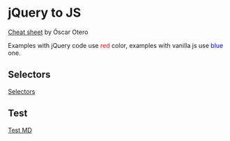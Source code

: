 # jQuery to JS

[Cheat sheet](https://oscarotero.com/jquery/) by Óscar Otero

Examples with jQuery code use <span style='color: red'>red</span> color, examples with vanilla js use <span style='color: blue'>blue</span> one.

## Selectors

[Selectors](?selectors/)

## Test

[Test MD](?test/)
